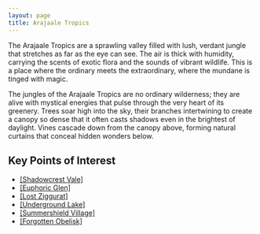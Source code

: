 ```yaml
---
layout: page
title: Arajaale Tropics
---
```


The Arajaale Tropics are a sprawling valley filled with lush, verdant jungle that stretches as far as the eye can see. The air is thick with humidity, carrying the scents of exotic flora and the sounds of vibrant wildlife. This is a place where the ordinary meets the extraordinary, where the mundane is tinged with magic.

The jungles of the Arajaale Tropics are no ordinary wilderness; they are alive with mystical energies that pulse through the very heart of its greenery. Trees soar high into the sky, their branches intertwining to create a canopy so dense that it often casts shadows even in the brightest of daylight. Vines cascade down from the canopy above, forming natural curtains that conceal hidden wonders below.

## Key Points of Interest

- <span class="redacted" markdown="1">[[Shadowcrest Vale]](/roaring-lands/codex/regions/shadowcrest-vale)</span>
- <span class="redacted" markdown="1">[[Euphoric Glen]](/roaring-lands/codex/regions/euphoric-glen)</span>
- <span class="redacted" markdown="1">[[Lost Ziggurat]](/roaring-lands/codex/regions/lost-ziggurat)</span>
- <span class="redacted" markdown="1">[[Underground Lake]](/roaring-lands/codex/regions/underground-lake)</span>
- <span class="redacted" markdown="1">[[Summershield Village]](/roaring-lands/codex/regions/summershield-village)</span>
- <span class="redacted" markdown="1">[[Forgotten Obelisk]](/roaring-lands/codex/regions/forgotten-obelisk)</span>